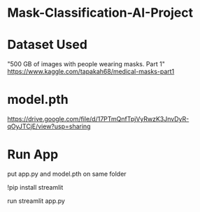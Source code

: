 # Mask-Classification-AI-Project

# Dataset Used
"500 GB of images with people wearing masks. Part 1"
https://www.kaggle.com/tapakah68/medical-masks-part1

# model.pth
https://drive.google.com/file/d/17PTmQnfTpjVyRwzK3JnvDyR-qOyJTCjE/view?usp=sharing

# Run App
put app.py and model.pth on same folder

!pip install streamlit

run streamlit app.py
